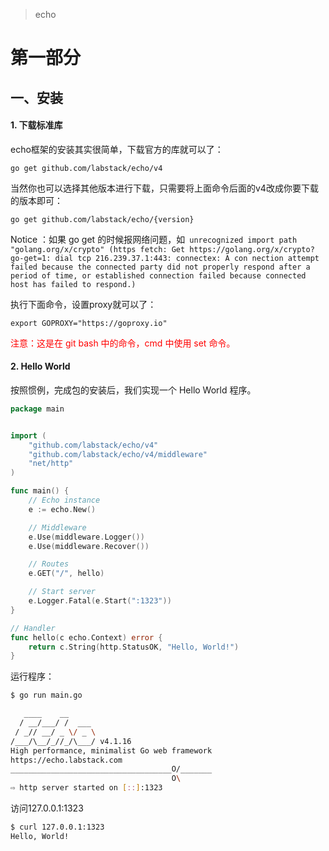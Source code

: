 > echo

# 第一部分

## 一、安装

#### 1. 下载标准库

echo框架的安装其实很简单，下载官方的库就可以了：

`go get github.com/labstack/echo/v4`

当然你也可以选择其他版本进行下载，只需要将上面命令后面的v4改成你要下载的版本即可：

`go get github.com/labstack/echo/{version}`

Notice ：如果 go get 的时候报网络问题，如` unrecognized import path "golang.org/x/crypto" (https fetch: Get https://golang.org/x/crypto?go-get=1: dial tcp 216.239.37.1:443: connectex: A con
nection attempt failed because the connected party did not properly respond after a period of time, or established connection failed because connected host has failed to respond.)`

执行下面命令，设置proxy就可以了：

`export GOPROXY="https://goproxy.io"`

<font color=red>注意：这是在 git bash 中的命令，cmd 中使用 set 命令。</font>

#### 2. Hello World

按照惯例，完成包的安装后，我们实现一个 Hello World 程序。

```go
package main


import (
	"github.com/labstack/echo/v4"
	"github.com/labstack/echo/v4/middleware"
	"net/http"
)

func main() {
	// Echo instance
	e := echo.New()

	// Middleware
	e.Use(middleware.Logger())
	e.Use(middleware.Recover())

	// Routes
	e.GET("/", hello)

	// Start server
	e.Logger.Fatal(e.Start(":1323"))
}

// Handler
func hello(c echo.Context) error {
	return c.String(http.StatusOK, "Hello, World!")
}
```

运行程序：

```bash
$ go run main.go

   ____    __
  / __/___/ /  ___
 / _// __/ _ \/ _ \
/___/\__/_//_/\___/ v4.1.16
High performance, minimalist Go web framework
https://echo.labstack.com
____________________________________O/_______
                                    O\
⇨ http server started on [::]:1323
```

访问127.0.0.1:1323 

```bash
$ curl 127.0.0.1:1323
Hello, World!
```

